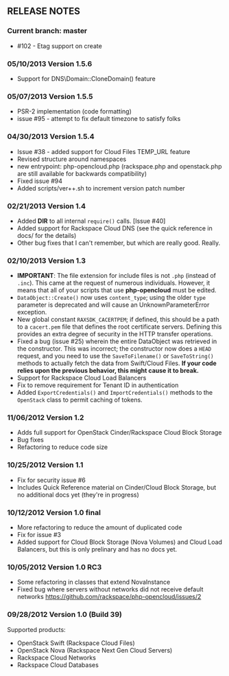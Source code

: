 RELEASE NOTES
-------------

### Current branch: master
* #102 - Etag support on create

### 05/10/2013 Version 1.5.6
* Support for DNS\Domain::CloneDomain() feature

### 05/07/2013 Version 1.5.5
* PSR-2 implementation (code formatting)
* issue #95 - attempt to fix default timezone to satisfy folks

### 04/30/2013 Version 1.5.4
* Issue #38 - added support for Cloud Files TEMP_URL feature
* Revised structure around namespaces
* new entrypoint: php-opencloud.php (rackspace.php and openstack.php are still
  available for backwards compatibility)
* Fixed issue #94
* Added scripts/ver++.sh to increment version patch number

### 02/21/2013 Version 1.4
* Added __DIR__ to all internal `require()` calls. [Issue #40]
* Added support for Rackspace Cloud DNS (see the quick reference in docs/
  for the details)
* Other bug fixes that I can't remember, but which are really good. Really.

### 02/10/2013 Version 1.3
* **IMPORTANT**: The file extension for include files is not `.php` (instead of
  `.inc`). This came at the request of numerous individuals. However, it means
  that all of your scripts that use **php-opencloud** must be edited.
* `DataObject::Create()` now uses `content_type`; using the older
  `type` parameter is deprecated and will cause an UnknownParameterError
  exception.
* New global constant `RAXSDK_CACERTPEM`; if defined, this should be a path
  to a `cacert.pem` file that defines the root certificate servers. Defining
  this provides an extra degree of security in the HTTP transfer operations.
* Fixed a bug (issue #25) wherein the entire DataObject was retrieved in the
  constructor. This was incorrect; the constructor now does a `HEAD` request,
  and you need to use the `SaveToFilename()` or `SaveToString()` methods to
  actually fetch the data from Swift/Cloud Files. **If your code relies upon
  the previous behavior, this might cause it to break.**
* Support for Rackspace Cloud Load Balancers
* Fix to remove requirement for Tenant ID in authentication
* Added `ExportCredentials()` and `ImportCredentials()` methods to the
  `OpenStack` class to permit caching of tokens.

### 11/06/2012 Version 1.2
* Adds full support for OpenStack Cinder/Rackspace Cloud Block Storage
* Bug fixes
* Refactoring to reduce code size

### 10/25/2012 Version 1.1
* Fix for security issue #6
* Includes Quick Reference material on Cinder/Cloud Block Storage, but
  no additional docs yet (they're in progress)

### 10/12/2012 Version 1.0 final
* More refactoring to reduce the amount of duplicated code
* Fix for issue #3
* Added support for Cloud Block Storage (Nova Volumes) and
  Cloud Load Balancers, but this is only prelinary and has
  no docs yet.

### 10/05/2012 Version 1.0 RC3
* Some refactoring in classes that extend NovaInstance
* Fixed bug where servers without networks did not receive default networks
  https://github.com/rackspace/php-opencloud/issues/2

### 09/28/2012 Version 1.0 (Build 39)
Supported products:
* OpenStack Swift (Rackspace Cloud Files)
* OpenStack Nova (Rackspace Next Gen Cloud Servers)
* Rackspace Cloud Networks
* Rackspace Cloud Databases
